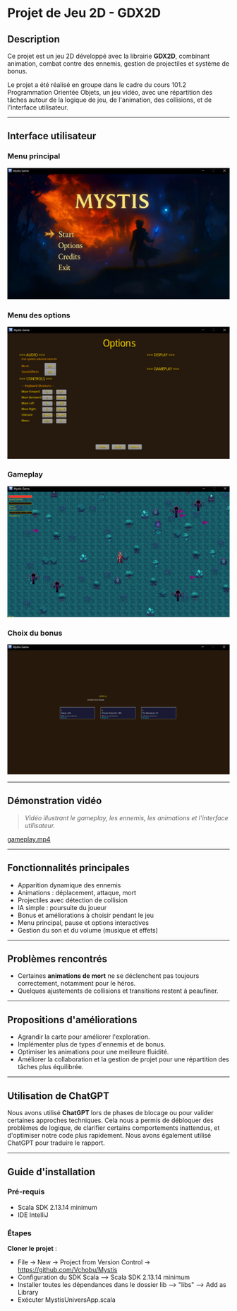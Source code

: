 # Projet de Jeu 2D - GDX2D

## Description

Ce projet est un jeu 2D développé avec la librairie **GDX2D**, combinant animation, combat contre des ennemis, gestion de projectiles et système de bonus.

Le projet a été réalisé en groupe dans le cadre du cours 101.2 Programmation Orientée Objets, un jeu vidéo, avec une répartition des tâches autour de la logique de jeu, de l'animation, des collisions, et de l'interface utilisateur.

---

## Interface utilisateur

### Menu principal
![Main Menu](screenshots/main_menu.png)

### Menu des options
![Options](screenshots/options.png)

### Gameplay
![Gameplay](screenshots/gameplay.png)

### Choix du bonus
![Bonus Choice](screenshots/bonus_choice.png)

---

## Démonstration vidéo

> *Vidéo illustrant le gameplay, les ennemis, les animations et l'interface utilisateur.*

[gameplay.mp4](video/gameplay.mp4)

---

## Fonctionnalités principales

- Apparition dynamique des ennemis
- Animations : déplacement, attaque, mort
- Projectiles avec détection de collision
- IA simple : poursuite du joueur
- Bonus et améliorations à choisir pendant le jeu
- Menu principal, pause et options interactives
- Gestion du son et du volume (musique et effets)

---

## Problèmes rencontrés

- Certaines **animations de mort** ne se déclenchent pas toujours correctement, notamment pour le héros.
- Quelques ajustements de collisions et transitions restent à peaufiner.

---

## Propositions d'améliorations

- Agrandir la carte pour améliorer l'exploration.
- Implémenter plus de types d'ennemis et de bonus.
- Optimiser les animations pour une meilleure fluidité.
- Améliorer la collaboration et la gestion de projet pour une répartition des tâches plus équilibrée.

---

## Utilisation de ChatGPT

Nous avons utilisé **ChatGPT** lors de phases de blocage ou pour valider certaines approches techniques. Cela nous a permis de débloquer des problèmes de logique, de clarifier certains comportements inattendus, et d'optimiser notre code plus rapidement. Nous avons également utilisé ChatGPT pour traduire le rapport.

---

## Guide d'installation

### Pré-requis
- Scala SDK 2.13.14 minimum
- IDE IntelliJ

### Étapes
**Cloner le projet** :
- File -> New -> Project from Version Control -> https://github.com/Vchobu/Mystis
- Configuration du SDK Scala --> Scala SDK 2.13.14 minimum
- Installer toutes les dépendances dans le dossier lib --> "libs" --> Add as Library
- Exécuter MystisUniversApp.scala

